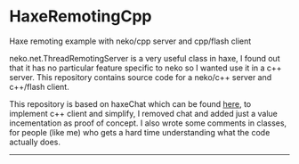 # HaxeRemotingCpp
Haxe remoting example with neko/cpp server and cpp/flash client

neko.net.ThreadRemotingServer is a very useful class in haxe, I found out that it has 
no particular feature specific to neko so I wanted use it in a c++ server. This repository 
contains source code for a neko/c++ server and c++/flash client. 

This repository is based on haxeChat which can be found [here][haxeChat], to implement c++
client and simplify, I removed chat and added just a value incementation as proof of concept.
I also wrote some comments in classes, for people (like me) who gets a hard time understanding
what the code actually does.


***
[haxeChat]:http://old.haxe.org/doc/flash/chat
